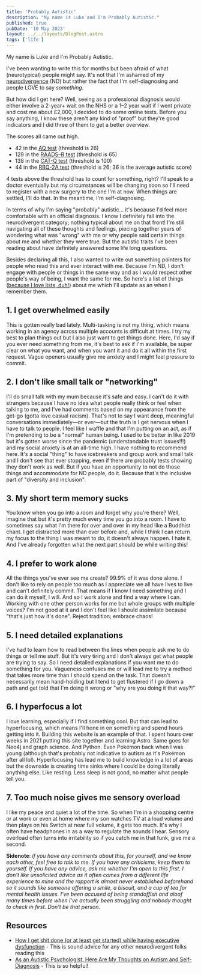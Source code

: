 ```yaml
---
title: 'Probably Autistic'
description: "My name is Luke and I'm Probably Autistic."
published: true
pubDate: '10 May 2023'
layout: ../../layouts/BlogPost.astro
tags: ['life']
---
```


My name is Luke and I'm Probably Autistic.

I've been wanting to write this for months but been afraid of what (neurotypical) people might say. It's not that I'm ashamed of my [neurodivergence](https://my.clevelandclinic.org/health/symptoms/23154-neurodivergent) (ND) but rather the fact that I'm self-diagnosing and people LOVE to say *something*.

But how did I get here? Well, seeing as a professional diagnosis would either involve a 2-year+ wait on the NHS or a 1–2 year wait if I went private and cost me about £2,000, I decided to do some online tests. Before you say anything, I know these aren't any kind of "proof" but they're good indicators and I did three of them to get a better overview.

The scores all came out high.

* 42 in the [AQ test](https://embrace-autism.com/autism-spectrum-quotient/) (threshold is 26)
* 129 in the [RAADS–R test](https://embrace-autism.com/raads-r/) (threshold is 65)
* 138 in the [CAT-Q test](https://embrace-autism.com/cat-q/) (threshold is 100)
* 44 in the [RBQ-2A test](https://embrace-autism.com/rbq-2a/) (threshold is 26; 36 is the average autistic score)

4 tests above the threshold has to count for something, right? I'll speak to a doctor eventually but my circumstances will be changing soon so I'll need to register with a new surgery to the one I'm at now. When things are settled, I'll do that. In the meantime, I'm self-diagnosing.

In terms of why I'm saying "probably" autistic... it's because I'd feel more comfortable with an official diagnosis. I know I definitely fall into the neurodivergent category; nothing typical about me on that front! I'm still navigating all of these thoughts and feelings, piecing together years of wondering what was "wrong" with me or why people said certain things about me and whether they were true. But the autistic traits I've been reading about have definitely answered some life long questions.

Besides declaring all this, I also wanted to write out something pointers for people who read this and ever interact with me. Because I'm ND, I don't engage with people or things in the same way and as I would respect other people's way of being, I want the same for me. So here's a list of things ([because I love lists, duh!](/lists/)) about me which I'll update as an when I remember them.

## 1. I get overwhelmed easily

This is gotten really bad lately. Multi-tasking is not my thing, which means working in an agency across multiple accounts is difficult at times. I try my best to plan things out but I also just want to get things done. Here, I'd say if you ever need something from me, it's best to ask if I'm available, be super clear on what you want, and when you want it and do it all within the first request. Vague openers usually give me anxiety and I might feel pressure to commit.

## 2. I don't like small talk or "networking"

I'll do small talk with my mum because it's safe and easy. I can't do it with strangers because I have no idea what people really think or feel when talking to me, and I've had comments based on my appearance from the get-go (gotta love casual racism). That's not to say I want deep, meaningful conversations immediately&mdash;or ever&mdash;but the truth is I get nervous when I have to talk to people. I feel like I waffle and that I'm putting on an act, as if I'm pretending to be a "normal" human being. I used to be better in like 2019 but it's gotten worse since the pandemic (understandable trust issues!!!) and my social anxiety is at an all-time high. I have nothing to recommend here. It's a social "thing" to have icebreakers and group work and small talk and I don't see that ever stopping, even if there are probably tests showing they don't work as well. But if you have an opportunity to not do those things and accommodate for ND people, do it. Because that's the inclusive part of "diversity and inclusion".

## 3. My short term memory sucks

You know when you go into a room and forget why you're there? Well, imagine that but it's pretty much every time you go into a room. I have to sometimes say what I'm there for over and over in my head like a Buddhist chant. I get distracted more than ever before and, while I think I can return my focus to the thing I was meant to do, it doesn't always happen. I hate it. And I've already forgotten what the next part should be while writing this!

## 4. I prefer to work alone

All the things you've ever see me create? 99.9% of it was done alone. I don't like to rely on people too much as I appreciate we all have lives to live and can't definitely commit. That means if I know I need something and I can do it myself, I will. And so I work alone and find a way where I can. Working with one other person works for me but whole groups with multiple voices? I'm not good at it and I don't feel like I should assimilate because "that's just how it's done". Reject tradition; embrace chaos!

## 5. I need detailed explanations

I've had to learn how to read between the lines when people ask me to do things or tell me stuff. But it's very tiring and I don't always get what people are trying to say. So I need detailed explanations if you want me to do something for you. Vagueness confuses me or will lead me to try a method that takes more time than I should spend on the task. That doesn't necessarily mean hand-holding but I tend to get flustered if I go down a path and get told that I'm doing it wrong or "why are you doing it that way?!"

## 6. I hyperfocus a lot

I love learning, especially if I find something cool. But that can lead to hyperfocusing, which means I'll hone in on something and spend hours getting into it. Building this website is an example of that. I spent hours over weeks in 2021 putting this site together and learning Astro. Same goes for Neo4j and graph science. And Python. Even Pokémon back when I was young (although that's probably not indicative to autism as it's Pokémon after all lol). Hyperfocusing has lead me to build knowledge in a lot of areas but the downside is creating time sinks where I could be doing literally anything else. Like resting. Less sleep is not good, no matter what people tell you.

## 7. Too much noise gives me sensory overload

I like my peace and quiet a lot of the time. So when I'm in a shopping centre or at work or even at home where my son watches TV at a loud volume and then plays on his Switch at near full volume, it gets too much. It's why I often have headphones in as a way to regulate the sounds I hear. Sensory overload often turns into irritability so if you catch me in that funk, give me a second.

**Sidenote**: _if you have any comments about this, for yourself, and we know each other, feel free to talk to me. If you have any criticisms, keep them to yourself. If you have any advice, ask me whether I'm open to this first. I don't like unsolicited advice as it often comes from a different life experience to mine and the rapport is almost never established beforehand so it sounds like someone offering a smile, a biscuit, and a cup of tea for mental health issues. I've been accused of being standoffish and aloof many times before when I've actually been struggling and nobody thought to check in first. Don't be that person._

## Resources

* [How I get shit done (or at least get started) while having executive dysfunction](https://www.autisticasfxxk.com/blog/get-shit-done/) - This is sound advice for any other neurodivergent folks reading this
* [As an Autistic Psychologist, Here Are My Thoughts on Autism and Self-Diagnosis](https://www.verywellmind.com/self-diagnosis-according-to-an-autistic-psychologist-8650879) - This is so helpful!